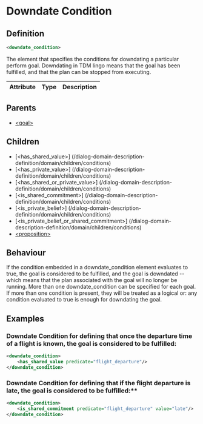 # Downdate Condition
## Definition
```xml
<downdate_condition>
```

The element that specifies the conditions for downdating a particular perform goal. Downdating in TDM lingo means that the goal has been fulfilled, and that the plan can be stopped from executing.

Attribute | Type | Description |
--- | --- | --- |

## Parents
- [<goal\>](/dialog-domain-description-definition/domain/elements/goal)

## Children
- [<has\_shared\_value\>] (/dialog-domain-description-definition/domain/children/conditions)
- [<has\_private\_value\>] (/dialog-domain-description-definition/domain/children/conditions)
- [<has\_shared\_or\_private\_value\>] (/dialog-domain-description-definition/domain/children/conditions)
- [<is\_shared\_commitment\>] (/dialog-domain-description-definition/domain/children/conditions)
- [<is\_private\_belief\>] (/dialog-domain-description-definition/domain/children/conditions)
- [<is\_private\_belief\_or\_shared\_commitment\>] (/dialog-domain-description-definition/domain/children/conditions)
- [<proposition\>](/dialog-domain-description-definition/domain/children/proposition)

## Behaviour
If the condition embedded in a downdate\_condition element evaluates to true, the goal is considered to be fulfilled, and the goal is downdated -- which means that the plan associated with the goal will no longer be running. More than one downdate\_condition can be specified for each goal. If more than one condition is present, they will be treated as a logical or: any condition evaluated to true is enough for downdating the goal.

## Examples
### Downdate Condition for defining that once the departure time of a flight is known, the goal is considered to be fulfilled:

```xml
<downdate_condition>
    <has_shared_value predicate="flight_departure"/>
</downdate_condition>
```

### Downdate Condition for defining that if the flight departure is late, the goal is considered to be fulfilled:**

```xml
<downdate_condition>
    <is_shared_commitment predicate="flight_departure" value="late"/>
</downdate_condition>
```
